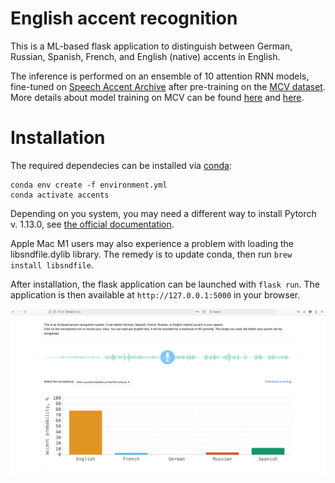 # English accent recognition

This is a ML-based flask application to distinguish between German, Russian, Spanish, French, and English (native) accents in English.

The inference is performed on an ensemble of 10 attention RNN models, fine-tuned on [Speech Accent Archive](https://accent.gmu.edu/) after pre-training on the [MCV dataset](https://commonvoice.mozilla.org/en/datasets).
More details about model training on MCV can be found [here](https://medium.com/towards-data-science/spoken-language-recognition-on-mozilla-common-voice-part-i-3f5400bbbcd8) and [here](https://medium.com/towards-data-science/spoken-language-recognition-on-mozilla-common-voice-part-ii-models-b32780ea1ee4).

# Installation

The required dependecies can be installed via [conda](https://docs.conda.io/projects/conda/en/latest/user-guide/install/index.html):

```
conda env create -f environment.yml
conda activate accents
```

Depending on you system, you may need a different way to install Pytorch v. 1.13.0, see [the official documentation](https://pytorch.org/get-started/previous-versions/).

Apple Mac M1 users may also experience a problem with loading the libsndfile.dylib library. The remedy is to update conda, then run `brew install libsndfile`.

After installation, the flask application can be launched with `flask run`. The application is then available at `http://127.0.0.1:5000` in your browser.

![accent app view](img/app.png)
